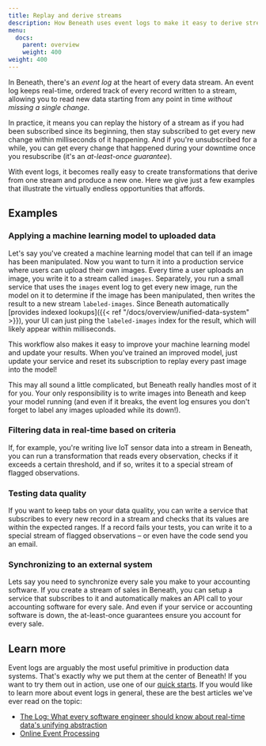 ```yaml
---
title: Replay and derive streams
description: How Beneath uses event logs to make it easy to derive streams and synchronize systems
menu:
  docs:
    parent: overview
    weight: 400
weight: 400
---
```


In Beneath, there's an *event log* at the heart of every data stream. An event log keeps real-time, ordered track of every record written to a stream, allowing you to read new data starting from any point in time *without missing a single change*. 

In practice, it means you can replay the history of a stream as if you had been subscribed since its beginning, then stay subscribed to get every new change within milliseconds of it happening. And if you're unsubscribed for a while, you can get every change that happened during your downtime once you resubscribe (it's an *at-least-once guarantee*).

With event logs, it becomes really easy to create transformations that derive from one stream and produce a new one. Here we give just a few examples that illustrate the virtually endless opportunities that affords.

## Examples

### Applying a machine learning model to uploaded data

Let's say you've created a machine learning model that can tell if an image has been manipulated. Now you want to turn it into a production service where users can upload their own images. Every time a user uploads an image, you write it to a stream called `images`. Separately, you run a small service that uses the `images` event log to get every new image, run the model on it to determine if the image has been manipulated, then writes the result to a new stream `labeled-images`. Since Beneath automatically [provides indexed lookups]({{< ref "/docs/overview/unified-data-system" >}}), your UI can just ping the `labeled-images` index for the result, which will likely appear within milliseconds. 

This workflow also makes it easy to improve your machine learning model and update your results. When you've trained an improved model, just update your service and reset its subscription to replay every past image into the model!

This may all sound a little complicated, but Beneath really handles most of it for you. Your only responsibility is to write images into Beneath and keep your model running (and even if it breaks, the event log ensures you don't forget to label any images uploaded while its down!).

### Filtering data in real-time based on criteria

If, for example, you're writing live IoT sensor data into a stream in Beneath, you can run a transformation that reads every observation, checks if it exceeds a certain threshold, and if so, writes it to a special stream of flagged observations.

### Testing data quality

If you want to keep tabs on your data quality, you can write a service that subscribes to every new record in a stream and checks that its values are within the expected ranges. If a record fails your tests, you can write it to a special stream of flagged observations – or even have the code send you an email.

### Synchronizing to an external system

Lets say you need to synchronize every sale you make to your accounting software. If you create a stream of sales in Beneath, you can setup a service that subscribes to it and automatically makes an API call to your accounting software for every sale. And even if your service or accounting software is down, the at-least-once guarantees ensure you account for every sale.

## Learn more

Event logs are arguably the most useful primitive in production data systems. That's exactly why we put them at the center of Beneath! If you want to try them out in action, use one of our [quick starts](https://about.beneath.dev/docs/quick-starts/). If you would like to learn more about event logs in general, these are the best articles we've ever read on the topic:

- [The Log: What every software engineer should know about real-time data's unifying abstraction](https://engineering.linkedin.com/distributed-systems/log-what-every-software-engineer-should-know-about-real-time-datas-unifying)
- [Online Event Processing](https://queue.acm.org/detail.cfm?id=3321612)

